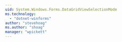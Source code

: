 ```yaml
---
uid: System.Windows.Forms.DataGridViewSelectionMode
ms.technology: 
  - "dotnet-winforms"
author: "stevehoag"
ms.author: "shoag"
manager: "wpickett"
---
```

